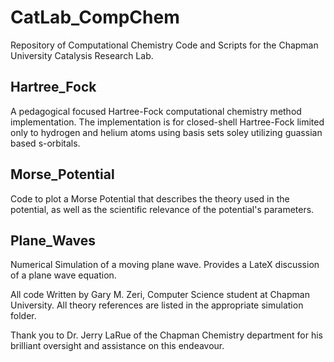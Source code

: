 # CatLab_CompChem
Repository of Computational Chemistry Code and Scripts for the Chapman University Catalysis Research Lab.


## Hartree_Fock
A pedagogical focused Hartree-Fock computational chemistry method implementation. The implementation is for closed-shell Hartree-Fock limited only to hydrogen and helium atoms using basis sets soley utilizing guassian based s-orbitals.

## Morse_Potential
Code to plot a Morse Potential that describes the theory used in the potential, as well as the scientific relevance of the potential's parameters.

## Plane_Waves
Numerical Simulation of a moving plane wave. Provides a LateX discussion of a plane wave equation.

All code Written by Gary M. Zeri, Computer Science student at Chapman University.
All theory references are listed in the appropriate simulation folder.

Thank you to Dr. Jerry LaRue of the Chapman Chemistry department for his brilliant oversight and assistance on this endeavour. 